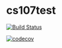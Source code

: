 # cs107test

[![Build Status](https://travis-ci.com/lekshmisanthosh/cs107test.svg?branch=main)](https://travis-ci.com/lekshmisanthosh/cs107test)

[![codecov](https://codecov.io/gh/lekshmisanthosh/cs107test/branch/main/graph/badge.svg?token=7BNGZC262Q)](undefined)
